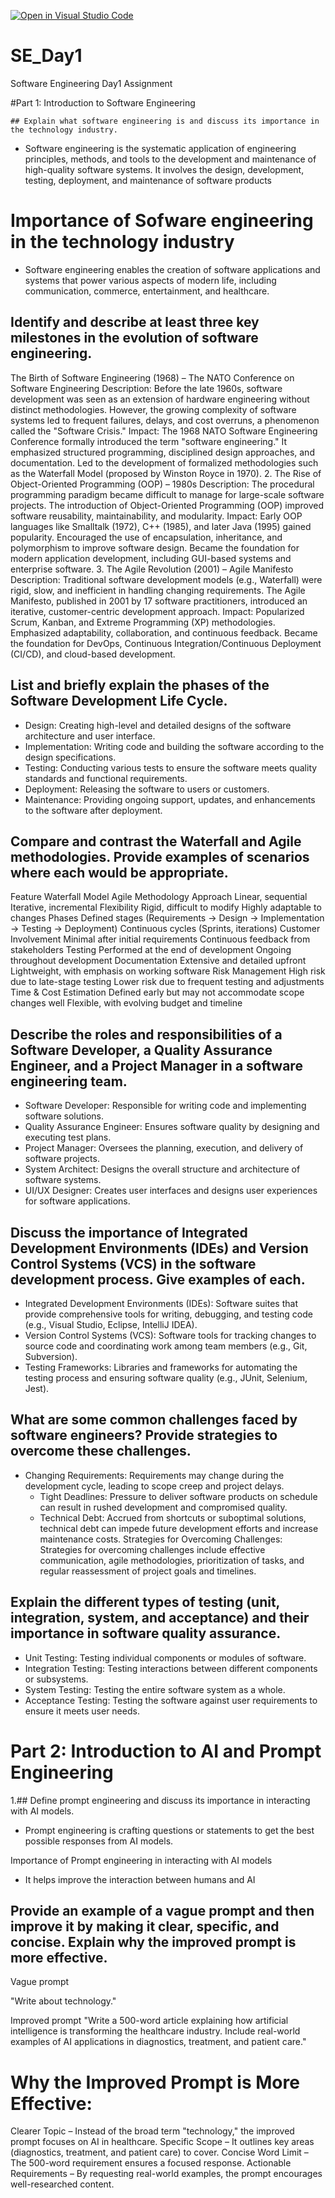 [![Open in Visual Studio Code](https://classroom.github.com/assets/open-in-vscode-2e0aaae1b6195c2367325f4f02e2d04e9abb55f0b24a779b69b11b9e10269abc.svg)](https://classroom.github.com/online_ide?assignment_repo_id=18386318&assignment_repo_type=AssignmentRepo)
# SE_Day1
Software Engineering Day1 Assignment

#Part 1: Introduction to Software Engineering

	## Explain what software engineering is and discuss its importance in the technology industry.
- Software engineering is the systematic application of engineering principles, methods,
  and tools to  the development and maintenance of high-quality software systems.
  It involves the design, development, testing, deployment, and maintenance of software products

# Importance of Sofware engineering in the technology industry
- Software engineering  enables the creation of software applications and systems that power various aspects of modern life,
  including communication, commerce, entertainment, and healthcare.


## Identify and describe at least three key milestones in the evolution of software engineering.
 The Birth of Software Engineering (1968) – The NATO Conference on Software Engineering
Description: Before the late 1960s, software development was seen as an extension of hardware engineering without distinct methodologies. However, the growing complexity of software systems led to frequent failures, delays, and cost overruns, a phenomenon called the "Software Crisis."
Impact:
The 1968 NATO Software Engineering Conference formally introduced the term "software engineering."
It emphasized structured programming, disciplined design approaches, and documentation.
Led to the development of formalized methodologies such as the Waterfall Model (proposed by Winston Royce in 1970).
2. The Rise of Object-Oriented Programming (OOP) – 1980s
Description: The procedural programming paradigm became difficult to manage for large-scale software projects. The introduction of Object-Oriented Programming (OOP) improved software reusability, maintainability, and modularity.
Impact:
Early OOP languages like Smalltalk (1972), C++ (1985), and later Java (1995) gained popularity.
Encouraged the use of encapsulation, inheritance, and polymorphism to improve software design.
Became the foundation for modern application development, including GUI-based systems and enterprise software.
3. The Agile Revolution (2001) – Agile Manifesto
Description: Traditional software development models (e.g., Waterfall) were rigid, slow, and inefficient in handling changing requirements. The Agile Manifesto, published in 2001 by 17 software practitioners, introduced an iterative, customer-centric development approach.
Impact:
Popularized Scrum, Kanban, and Extreme Programming (XP) methodologies.
Emphasized adaptability, collaboration, and continuous feedback.
Became the foundation for DevOps, Continuous Integration/Continuous Deployment (CI/CD), and cloud-based development.

## List and briefly explain the phases of the Software Development Life Cycle.
  - Design: Creating high-level and detailed designs of the software architecture and user interface.
  - Implementation: Writing code and building the software according to the design specifications.
  - Testing: Conducting various tests to ensure the software meets quality standards and functional requirements.
  - Deployment: Releasing the software to users or customers.
  - Maintenance: Providing ongoing support, updates, and enhancements to the software after deployment.



## Compare and contrast the Waterfall and Agile methodologies. Provide examples of scenarios where each would be appropriate.
Feature	Waterfall Model	Agile Methodology
Approach	Linear, sequential	Iterative, incremental
Flexibility	Rigid, difficult to modify	Highly adaptable to changes
Phases	Defined stages (Requirements → Design → Implementation → Testing → Deployment)	Continuous cycles (Sprints, iterations)
Customer Involvement	Minimal after initial requirements	Continuous feedback from stakeholders
Testing	Performed at the end of development	Ongoing throughout development
Documentation	Extensive and detailed upfront	Lightweight, with emphasis on working software
Risk Management	High risk due to late-stage testing	Lower risk due to frequent testing and adjustments
Time & Cost Estimation	Defined early but may not accommodate scope changes well	Flexible, with evolving budget and timeline

## Describe the roles and responsibilities of a Software Developer, a Quality Assurance Engineer, and a Project Manager in a software engineering team.
   - Software Developer: Responsible for writing code and implementing software solutions.
  - Quality Assurance Engineer: Ensures software quality by designing and executing test plans.
  - Project Manager: Oversees the planning, execution, and delivery of software projects.
  - System Architect: Designs the overall structure and architecture of software systems.
  - UI/UX Designer: Creates user interfaces and designs user experiences for software applications.



## Discuss the importance of Integrated Development Environments (IDEs) and Version Control Systems (VCS) in the software development process. Give examples of each.

 - Integrated Development Environments (IDEs): Software suites that provide comprehensive tools for writing, debugging, and testing code (e.g., Visual Studio, Eclipse, IntelliJ IDEA).
  - Version Control Systems (VCS): Software tools for tracking changes to source code and coordinating work among team members (e.g., Git, Subversion).
  - Testing Frameworks: Libraries and frameworks for automating the testing process and ensuring software quality (e.g., JUnit, Selenium, Jest).


## What are some common challenges faced by software engineers? Provide strategies to overcome these challenges.

- Changing Requirements: Requirements may change during the development cycle, leading to scope creep and project delays.
  - Tight Deadlines: Pressure to deliver software products on schedule can result in rushed development and compromised quality.
  - Technical Debt: Accrued from shortcuts or suboptimal solutions, technical debt can impede future development efforts and increase maintenance costs.
Strategies for Overcoming Challenges: Strategies for overcoming challenges include effective communication, agile methodologies, prioritization of tasks, and regular reassessment of project goals and timelines.


## Explain the different types of testing (unit, integration, system, and acceptance) and their importance in software quality assurance.
 - Unit Testing: Testing individual components or modules of software.
  - Integration Testing: Testing interactions between different components or subsystems.
  - System Testing: Testing the entire software system as a whole.
  - Acceptance Testing: Testing the software against user requirements to ensure it meets user needs.



# Part 2: Introduction to AI and Prompt Engineering


1.## Define prompt engineering and discuss its importance in interacting with AI models.
- Prompt engineering is crafting questions or statements to get the best possible responses from AI models.

Importance of Prompt engineering in interacting with AI models
- It helps improve the interaction between humans and AI



## Provide an example of a vague prompt and then improve it by making it clear, specific, and concise. Explain why the improved prompt is more effective.
Vague prompt

"Write about technology."

Improved prompt
"Write a 500-word article explaining how artificial intelligence is transforming the healthcare industry. Include real-world examples of AI applications in diagnostics, treatment, and patient care."

# Why the Improved Prompt is More Effective:

Clearer Topic – Instead of the broad term "technology," the improved prompt focuses on AI in healthcare.
Specific Scope – It outlines key areas (diagnostics, treatment, and patient care) to cover.
Concise Word Limit – The 500-word requirement ensures a focused response.
Actionable Requirements – By requesting real-world examples, the prompt encourages well-researched content.
